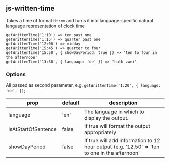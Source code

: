 ## js-written-time

Takes a time of format `HH:mm` and turns it into language-specific natural language representation of clock time

```
getWrittenTime('1:10') => ten past one
getWrittenTime('1:15') => quarter past one
getWrittenTime('12:00') => midday
getWrittenTime('15:45') => quarter to four
getWrittenTime('15:50', { showDayPeriod: true }) => 'ten to four in the afternoon'
getWrittenTime('13:30', { language: 'de' }) => 'halb zwei'
```

### Options

All passed as second parameter, e.g. `getWrittenTime('1:20', {
  language: 'de',
})`;


|prop               |default|description                                                                                  |
|-------------------|-------|---------------------------------------------------------------------------------------------|
|language           |'en'   |The language in which to display the output.                                                 |
|isAtStartOfSentence|false  |If true will format the output appropriately                                                 |
|showDayPeriod      |false  |If true will add information to 12 hour output (e.g. '12.50' => 'ten to one in the afternoon'|
